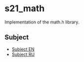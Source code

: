 # s21_math
  Implementation of the math.h library.

## Subject

- [Subject EN](./docs/subject_en.md)
- [Subject RU](./docs/subject_ru.md)
